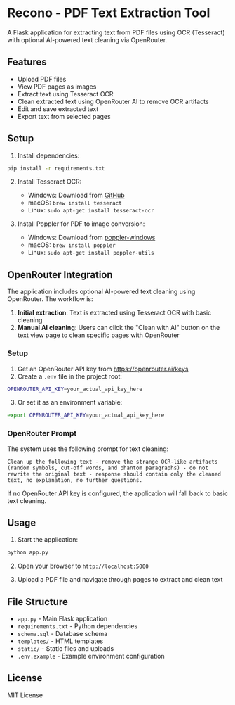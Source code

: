 # Recono - PDF Text Extraction Tool

A Flask application for extracting text from PDF files using OCR (Tesseract) with optional AI-powered text cleaning via OpenRouter.

## Features

- Upload PDF files
- View PDF pages as images
- Extract text using Tesseract OCR
- Clean extracted text using OpenRouter AI to remove OCR artifacts
- Edit and save extracted text
- Export text from selected pages

## Setup

1. Install dependencies:
```bash
pip install -r requirements.txt
```

2. Install Tesseract OCR:
   - Windows: Download from [GitHub](https://github.com/UB-Mannheim/tesseract/wiki)
   - macOS: `brew install tesseract`
   - Linux: `sudo apt-get install tesseract-ocr`

3. Install Poppler for PDF to image conversion:
   - Windows: Download from [poppler-windows](http://blog.alivate.com.au/poppler-windows/)
   - macOS: `brew install poppler`
   - Linux: `sudo apt-get install poppler-utils`

## OpenRouter Integration

The application includes optional AI-powered text cleaning using OpenRouter. The workflow is:

1. **Initial extraction**: Text is extracted using Tesseract OCR with basic cleaning
2. **Manual AI cleaning**: Users can click the "Clean with AI" button on the text view page to clean specific pages with OpenRouter

### Setup

1. Get an OpenRouter API key from https://openrouter.ai/keys
2. Create a `.env` file in the project root:
```bash
OPENROUTER_API_KEY=your_actual_api_key_here
```
3. Or set it as an environment variable:
```bash
export OPENROUTER_API_KEY=your_actual_api_key_here
```

### OpenRouter Prompt

The system uses the following prompt for text cleaning:
```
Clean up the following text - remove the strange OCR-like artifacts (random symbols, cut-off words, and phantom paragraphs) - do not rewrite the original text - response should contain only the cleaned text, no explanation, no further questions.
```

If no OpenRouter API key is configured, the application will fall back to basic text cleaning.

## Usage

1. Start the application:
```bash
python app.py
```

2. Open your browser to `http://localhost:5000`

3. Upload a PDF file and navigate through pages to extract and clean text

## File Structure

- `app.py` - Main Flask application
- `requirements.txt` - Python dependencies
- `schema.sql` - Database schema
- `templates/` - HTML templates
- `static/` - Static files and uploads
- `.env.example` - Example environment configuration

## License

MIT License
